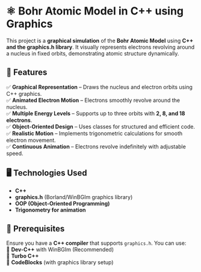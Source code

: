 # ⚛️ Bohr Atomic Model in C++ using Graphics

This project is a **graphical simulation** of the **Bohr Atomic Model** using **C++ and the graphics.h library**. It visually represents electrons revolving around a nucleus in fixed orbits, demonstrating atomic structure dynamically.  

## 🚀 Features  
✅ **Graphical Representation** – Draws the nucleus and electron orbits using C++ graphics.  
✅ **Animated Electron Motion** – Electrons smoothly revolve around the nucleus.  
✅ **Multiple Energy Levels** – Supports up to three orbits with **2, 8, and 18 electrons**.  
✅ **Object-Oriented Design** – Uses classes for structured and efficient code.  
✅ **Realistic Motion** – Implements trigonometric calculations for smooth electron movement.  
✅ **Continuous Animation** – Electrons revolve indefinitely with adjustable speed.  

## 🖥️ Technologies Used  
- **C++**
- **graphics.h** (Borland/WinBGIm graphics library)
- **OOP (Object-Oriented Programming)**
- **Trigonometry for animation**

## 📌 Prerequisites  
Ensure you have a **C++ compiler** that supports `graphics.h`. You can use:  
🔹 **Dev-C++** with WinBGIm (Recommended)  
🔹 **Turbo C++**  
🔹 **CodeBlocks** (with graphics library setup)
